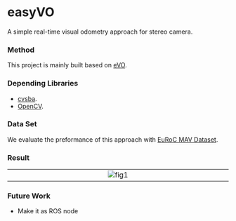 # easyVO
A simple real-time visual odometry approach for stereo camera.
### Method
This project is mainly built based on [eVO](http://w3.onera.fr/copernic/sites/w3.onera.fr.copernic/files/documents/conference_papers/2013_-_iros_-_evo_a_realtime_embedded_stereo_odometry_for_mav_applications.pdf).

### Depending Libraries
- [cvsba](https://www.uco.es/investiga/grupos/ava/node/39).
- [OpenCV](https://opencv.org/).

### Data Set
We evaluate the preformance of this approach with [EuRoC MAV Dataset](https://projects.asl.ethz.ch/datasets/doku.php?id=kmavvisualinertialdatasets).

### Result
<table align="center"><tr><td align="center" width="9999">
<img src="result.gif" alt="fig1">
</td></tr></table>

### Future Work
- Make it as ROS node

